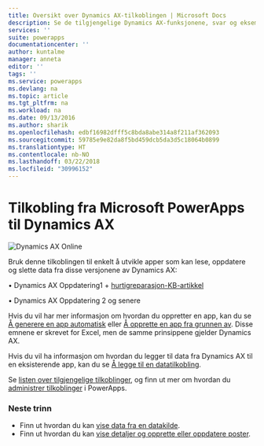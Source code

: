 ```yaml
---
title: Oversikt over Dynamics AX-tilkoblingen | Microsoft Docs
description: Se de tilgjengelige Dynamics AX-funksjonene, svar og eksempler
services: ''
suite: powerapps
documentationcenter: ''
author: kuntalme
manager: anneta
editor: ''
tags: ''
ms.service: powerapps
ms.devlang: na
ms.topic: article
ms.tgt_pltfrm: na
ms.workload: na
ms.date: 09/13/2016
ms.author: sharik
ms.openlocfilehash: edbf16982dfff5c8bda8abe314a8f211af362093
ms.sourcegitcommit: 59785e9e82da8f5bd459dcb5da3d5c18064b0899
ms.translationtype: HT
ms.contentlocale: nb-NO
ms.lasthandoff: 03/22/2018
ms.locfileid: "30996152"
---
```

# <a name="connect-from-microsoft-powerapps-to-dynamics-ax"></a>Tilkobling fra Microsoft PowerApps til Dynamics AX
![Dynamics AX Online](./media/connection-dynamicsax/dynamics-ax.png)

Bruk denne tilkoblingen til enkelt å utvikle apper som kan lese, oppdatere og slette data fra disse versjonene av Dynamics AX:

•    Dynamics AX Oppdatering1 + [hurtigreparasjon-KB-artikkel](https://fix.lcs.dynamics.com/Issue/Resolved?kb=3175021&bugId=3762232&qc=75f75fb7cb5de685683dafada9bdc618a7674bc4e299935b567a28ac02489b5c)

•    Dynamics AX Oppdatering 2 og senere

Hvis du vil har mer informasjon om hvordan du oppretter en app, kan du se [Å generere en app automatisk](../get-started-create-from-data.md) eller [Å opprette en app fra grunnen av](../get-started-create-from-blank.md). Disse emnene er skrevet for Excel, men de samme prinsippene gjelder Dynamics AX.

Hvis du vil ha informasjon om hvordan du legger til data fra Dynamics AX til en eksisterende app, kan du se [Å legge til en datatilkobling](../add-data-connection.md).

Se [listen over tilgjengelige tilkoblinger](../connections-list.md), og finn ut mer om hvordan du [administrer tilkoblinger](../add-manage-connections.md) i PowerApps.

### <a name="next-steps"></a>Neste trinn
* Finn ut hvordan du kan [vise data fra en datakilde](../add-gallery.md).
* Finn ut hvordan du kan [vise detaljer og opprette eller oppdatere poster](../add-form.md).

